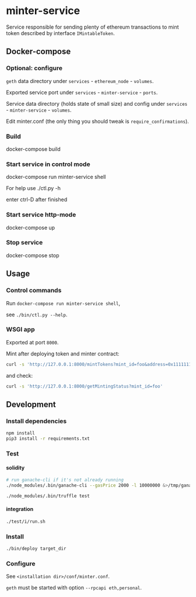 # minter-service
Service responsible for sending plenty of ethereum transactions to mint token described by interface `IMintableToken`.


## Docker-compose

### Optional: configure

`geth` data directory under `services` - `ethereum_node` - `volumes`.

Exported service port under `services` - `minter-service` - `ports`.

Service data directory (holds state of small size) and config under `services` - `minter-service` - `volumes`.

Edit minter.conf (the only thing you should tweak is `require_confirmations`).

### Build

docker-compose build

### Start service in control mode

docker-compose run minter-service shell

For help use ./ctl.py -h

enter ctrl-D after finished

### Start service http-mode

docker-compose up

### Stop service

docker-compose stop


## Usage

### Control commands

Run `docker-compose run minter-service shell`,

see `./bin/ctl.py --help`.

### WSGI app

Exported at port `8000`.

Mint after deploying token and minter contract:

```bash
curl -s 'http://127.0.0.1:8000/mintTokens?mint_id=foo&address=0x1111111111111111111111111111111111111122&tokens_amount=1000000'
```

and check:

```bash
curl -s 'http://127.0.0.1:8000/getMintingStatus?mint_id=foo'
```


## Development

### Install dependencies

```bash
npm install
pip3 install -r requirements.txt
```

### Test

#### solidity

```bash
# run ganache-cli if it's not already running
./node_modules/.bin/ganache-cli --gasPrice 2000 -l 10000000 &>/tmp/ganache.log &

./node_modules/.bin/truffle test
```

#### integration

```bash
./test/i/run.sh
```

### Install

```bash
./bin/deploy target_dir
```

### Configure

See `<installation dir>/conf/minter.conf`.

`geth` must be started with option `--rpcapi eth,personal`.
